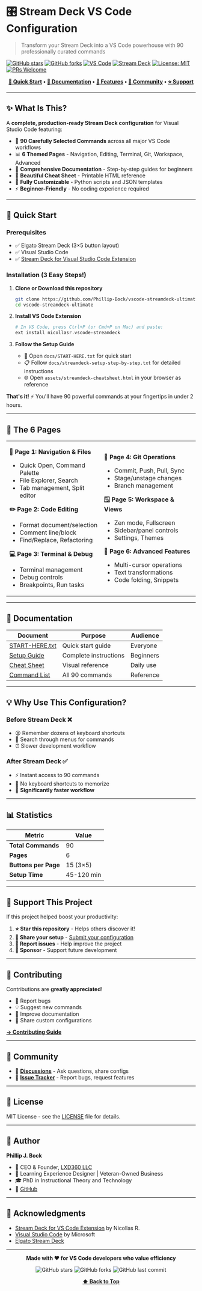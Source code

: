# 🎛️ Stream Deck VS Code Configuration

> Transform your Stream Deck into a VS Code powerhouse with 90 professionally curated commands

[![GitHub stars](https://img.shields.io/github/stars/Phillip-Bock/vscode-streamdeck-ultimate?style=social)](https://github.com/Phillip-Bock/vscode-streamdeck-ultimate/stargazers)
[![GitHub forks](https://img.shields.io/github/forks/Phillip-Bock/vscode-streamdeck-ultimate?style=social)](https://github.com/Phillip-Bock/vscode-streamdeck-ultimate/network/members)
[![VS Code](https://img.shields.io/badge/VS%20Code-007ACC?logo=visual-studio-code&logoColor=white)](https://code.visualstudio.com/)
[![Stream Deck](https://img.shields.io/badge/Stream%20Deck-Compatible-purple)](https://www.elgato.com/stream-deck)
[![License: MIT](https://img.shields.io/badge/License-MIT-yellow.svg)](https://opensource.org/licenses/MIT)
[![PRs Welcome](https://img.shields.io/badge/PRs-welcome-brightgreen.svg)](CONTRIBUTING.md)

<div align="center">
  
  **[🚀 Quick Start](#-quick-start) • [📖 Documentation](#-documentation) • [🎯 Features](#-features) • [💬 Community](#-community) • [⭐ Support](#-support-this-project)**
  
</div>

---

## ✨ What Is This?

A **complete, production-ready Stream Deck configuration** for Visual Studio Code featuring:

- 🎯 **90 Carefully Selected Commands** across all major VS Code workflows
- 📊 **6 Themed Pages** - Navigation, Editing, Terminal, Git, Workspace, Advanced
- 📖 **Comprehensive Documentation** - Step-by-step guides for beginners
- 🎨 **Beautiful Cheat Sheet** - Printable HTML reference
- 🔧 **Fully Customizable** - Python scripts and JSON templates
- ⚡ **Beginner-Friendly** - No coding experience required

---

## 🚀 Quick Start

### Prerequisites

- ✅ Elgato Stream Deck (3×5 button layout)
- ✅ Visual Studio Code
- ✅ [Stream Deck for Visual Studio Code Extension](https://marketplace.visualstudio.com/items?itemName=nicollasr.vscode-streamdeck)

### Installation (3 Easy Steps!)

1. **Clone or Download this repository**
   ```bash
   git clone https://github.com/Phillip-Bock/vscode-streamdeck-ultimate.git
   cd vscode-streamdeck-ultimate
   ```

2. **Install VS Code Extension**
   ```bash
   # In VS Code, press Ctrl+P (or Cmd+P on Mac) and paste:
   ext install nicollasr.vscode-streamdeck
   ```

3. **Follow the Setup Guide**
   - 📄 Open `docs/START-HERE.txt` for quick start
   - 📋 Follow `docs/streamdeck-setup-step-by-step.txt` for detailed instructions
   - 🌐 Open `assets/streamdeck-cheatsheet.html` in your browser as reference

**That's it!** ⚡ You'll have 90 powerful commands at your fingertips in under 2 hours.

---

## 🎯 The 6 Pages

<table>
<tr>
<td width="50%">

**📁 Page 1: Navigation & Files**
- Quick Open, Command Palette
- File Explorer, Search
- Tab management, Split editor

**✏️ Page 2: Code Editing**
- Format document/selection
- Comment line/block
- Find/Replace, Refactoring

**💻 Page 3: Terminal & Debug**
- Terminal management
- Debug controls
- Breakpoints, Run tasks

</td>
<td width="50%">

**🔀 Page 4: Git Operations**
- Commit, Push, Pull, Sync
- Stage/unstage changes
- Branch management

**🪟 Page 5: Workspace & Views**
- Zen mode, Fullscreen
- Sidebar/panel controls
- Settings, Themes

**🚀 Page 6: Advanced Features**
- Multi-cursor operations
- Text transformations
- Code folding, Snippets

</td>
</tr>
</table>

---

## 📖 Documentation

| Document | Purpose | Audience |
|----------|---------|----------|
| [START-HERE.txt](docs/START-HERE.txt) | Quick start guide | Everyone |
| [Setup Guide](docs/streamdeck-setup-step-by-step.txt) | Complete instructions | Beginners |
| [Cheat Sheet](assets/streamdeck-cheatsheet.html) | Visual reference | Daily use |
| [Command List](docs/streamdeck-commands-list.md) | All 90 commands | Reference |

---

## 💡 Why Use This Configuration?

### Before Stream Deck ❌
- 😫 Remember dozens of keyboard shortcuts
- 🐌 Search through menus for commands
- ⏰ Slower development workflow

### After Stream Deck ✅
- ⚡ Instant access to 90 commands
- 🧠 No keyboard shortcuts to memorize
- 🚀 **Significantly faster workflow**

---

## 📊 Statistics

| Metric | Value |
|--------|-------|
| **Total Commands** | 90 |
| **Pages** | 6 |
| **Buttons per Page** | 15 (3×5) |
| **Setup Time** | 45-120 min |

---

## 🌟 Support This Project

If this project helped boost your productivity:

1. **⭐ Star this repository** - Helps others discover it!
2. **💬 Share your setup** - [Submit your configuration](https://github.com/Phillip-Bock/vscode-streamdeck-ultimate/issues/new?template=share-custom-configuration.md)
3. **🐛 Report issues** - Help improve the project
4. **💖 Sponsor** - Support future development

---

## 🤝 Contributing

Contributions are **greatly appreciated**!

- 🐛 Report bugs
- 💡 Suggest new commands
- 📝 Improve documentation
- 🎨 Share custom configurations

**[→ Contributing Guide](CONTRIBUTING.md)**

---

## 💬 Community

- 💬 **[Discussions](https://github.com/Phillip-Bock/vscode-streamdeck-ultimate/discussions)** - Ask questions, share configs
- 🐛 **[Issue Tracker](https://github.com/Phillip-Bock/vscode-streamdeck-ultimate/issues)** - Report bugs, request features

---

## 📜 License

MIT License - see the [LICENSE](LICENSE) file for details.

---

## 👤 Author

**Phillip J. Bock**
- 🏢 CEO & Founder, [LXD360 LLC](https://lxd360.com)
- 💼 Learning Experience Designer | Veteran-Owned Business
- 🎓 PhD in Instructional Theory and Technology
- 🔗 [GitHub](https://github.com/Phillip-Bock)

---

## 🙏 Acknowledgments

- [Stream Deck for VS Code Extension](https://marketplace.visualstudio.com/items?itemName=nicollasr.vscode-streamdeck) by Nicollas R.
- [Visual Studio Code](https://code.visualstudio.com/) by Microsoft
- [Elgato Stream Deck](https://www.elgato.com/stream-deck)

---

<div align="center">

**Made with ❤️ for VS Code developers who value efficiency**

![GitHub stars](https://img.shields.io/github/stars/Phillip-Bock/vscode-streamdeck-ultimate)
![GitHub forks](https://img.shields.io/github/forks/Phillip-Bock/vscode-streamdeck-ultimate)
![GitHub last commit](https://img.shields.io/github/last-commit/Phillip-Bock/vscode-streamdeck-ultimate)

**[⬆ Back to Top](#--stream-deck-vs-code-configuration)**

</div>
